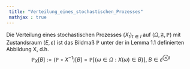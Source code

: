 ```yaml
---
 title: "Verteilung_eines_stochastischen_Prozesses"
 mathjax : true
---
```

Die Verteilung eines stochastischen Prozesses $(X_{t})_{t\in I}$ auf
$(\Omega, \mathfrak{F}, \mathbb{P})$ mit Zustandsraum $(E, \varepsilon)$
ist das Bildmaß $\mathbb{P}$ unter der in Lemma 1.1 definierten
Abbildung X, d.h.
$${{\mathbb{P}}_{X}}[B] := (\mathbb{P} \circ X^{-1})[B] = \mathbb{P}[ \lbrace \omega \in \Omega : X(\omega) \in B\rbrace] , \: B \in \varepsilon^{ \otimes I}$$
